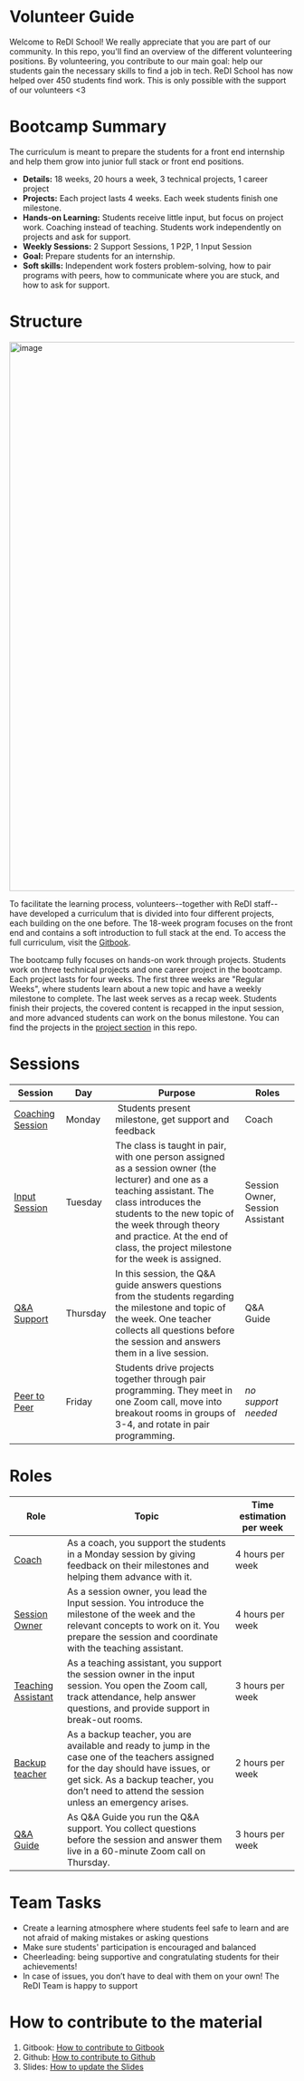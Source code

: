 # Volunteer Guide
Welcome to ReDI School! We really appreciate that you are part of our community. In this repo, you'll find an overview of the different volunteering positions. By volunteering, you contribute to our main goal: help our students gain the necessary skills to find a job in tech. ReDI School has now helped over 450 students find work. This is only possible with the support of our volunteers <3

# Bootcamp Summary
The curriculum is meant to prepare the students for a front end internship and help them grow into junior full stack or front end positions. 

- **Details:** 18 weeks, 20 hours a week, 3 technical projects, 1 career project 
- **Projects:** Each project lasts 4 weeks. Each week students finish one milestone. 
- **Hands-on Learning:** Students receive little input, but focus on project work. Coaching instead of teaching. Students work independently on projects and ask for support.
- **Weekly Sessions:** 2 Support Sessions, 1 P2P, 1 Input Session 
- **Goal:** Prepare students for an internship. 
- **Soft skills:** Independent work fosters problem-solving, how to pair programs with peers, how to communicate where you are stuck, and how to ask for support. 

# Structure 
<img width="969" alt="image" src="https://github.com/ReDI-School/fullstack_bootcamp/assets/51905839/21865da5-1bf0-4bfa-909d-99ae1672c00d">

To facilitate the learning process, volunteers--together with ReDI staff--have developed a curriculum that is divided into four different projects, each building on the one before. The 18-week program focuses on the front end and contains a soft introduction to full stack at the end. To access the full curriculum, visit the [Gitbook](https://redi-school-1.gitbook.io/fullstack).

The bootcamp fully focuses on hands-on work through projects. Students work on three technical projects and one career project in the bootcamp. Each project lasts for four weeks. The first three weeks are "Regular Weeks", where students learn about a new topic and have a weekly milestone to complete. The last week serves as a recap week. Students finish their projects, the covered content is recapped in the input session, and more advanced students can work on the bonus milestone. You can find the projects in the [project section](https://github.com/ReDI-School/fullstack_bootcamp/tree/main/projects) in this repo. 

# Sessions
| Session           | Day                                     | Purpose   | Roles          |
| ---------| --------------------------------------|-----------|---------------|
| [Coaching Session](https://github.com/ReDI-School/fullstack_bootcamp/blob/main/volunteers/support_session.md)  | Monday |  Students present milestone, get support and feedback | Coach |
| [Input Session](https://github.com/ReDI-School/fullstack_bootcamp/blob/main/volunteers/input_session.md)  | Tuesday | The class is taught in pair, with one person assigned as a session owner (the lecturer) and one as a teaching assistant.  The class introduces the students to the new topic of the week through theory and practice. At the end of class, the project milestone for the week is assigned. | Session Owner, Session Assistant |
| [Q&A Support](https://github.com/ReDI-School/fullstack_bootcamp/blob/main/volunteers/qa_session.md)  | Thursday |  In this session, the Q&A guide answers questions from the students regarding the milestone and topic of the week. One teacher collects all questions before the session and answers them in a live session. | Q&A Guide |
| [Peer to Peer](https://github.com/ReDI-School/fullstack_bootcamp/blob/main/volunteers/peer_to_peer.md)  | Friday |  Students drive projects together through pair programming. They meet in one Zoom call, move into breakout rooms in groups of 3-4, and rotate in pair programming. | _no support needed_ | 


# Roles
| Role                          | Topic                                 | Time estimation per week |
| ------------------------------| --------------------------------------| --------- |
| [Coach](https://github.com/ReDI-School/fullstack_bootcamp/blob/main/volunteers/coach.md)  | As a coach, you support the students in a Monday session by giving feedback on their milestones and helping them advance with it.| 4 hours per week |
| [Session Owner](https://github.com/ReDI-School/fullstack_bootcamp/blob/main/volunteers/session_owner.md)  | As a session owner, you lead the Input session. You introduce the milestone of the week and the relevant concepts to work on it. You prepare the session and coordinate with the teaching assistant.| 4 hours per week |
| [Teaching Assistant](https://github.com/ReDI-School/fullstack_bootcamp/blob/main/volunteers/teaching_assistant.md) | As a teaching assistant, you support the session owner in the input session. You open the Zoom call, track attendance, help answer questions, and provide support in break-out rooms. | 3 hours per week |
| [Backup teacher](https://github.com/ReDI-School/fullstack_bootcamp/blob/main/volunteers/backup_teacher.md)  |  As a backup teacher, you are available and ready to jump in the case one of the teachers assigned for the day should have issues, or get sick. As a backup teacher, you don’t need to attend the session unless an emergency arises. | 2 hours per week |
| [Q&A Guide](https://github.com/ReDI-School/fullstack_bootcamp/blob/main/volunteers/qa_guide.md)  | As Q&A Guide you run the Q&A support. You collect questions before the session and answer them live in a 60-minute Zoom call on Thursday. | 3 hours per week |

# Team Tasks 
- Create a learning atmosphere where students feel safe to learn and are not afraid of making mistakes or asking questions
- Make sure students' participation is encouraged and balanced
- Cheerleading: being supportive and congratulating students for their achievements!
- In case of issues, you don’t have to deal with them on your own! The ReDI Team is happy to support


# How to contribute to the material
1. Gitbook: [How to contribute to Gitbook](https://github.com/ReDI-School/fullstack_bootcamp/blob/main/volunteers/contribute_to_gitbook.md)
2. Github: [How to contribute to Github](https://github.com/ReDI-School/fullstack_bootcamp/blob/main/volunteers/contribute_to_github.md)
3. Slides: [How to update the Slides](https://github.com/ReDI-School/fullstack_bootcamp/blob/main/volunteers/update_slides.md)
